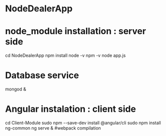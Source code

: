 # NodeDealerApp

# node_module installation : server side

cd NodeDealerApp
npm install
node -v
npm -v
node app.js

# Database service

mongod &

# Angular instalation : client side

cd Client-Module
sudo npm --save-dev install @angular/cli
sudo npm install ng-common
ng serve &  #webpack compilation

